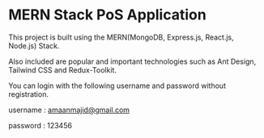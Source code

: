 # MERN Stack PoS Application

This project is built using the MERN(MongoDB, Express.js, React.js, Node.js) Stack. 

Also included are popular and important technologies such as Ant Design, Tailwind CSS and Redux-Toolkit.


You can login with the following username and password without registration.

username : amaanmajid@gmail.com

password : 123456
